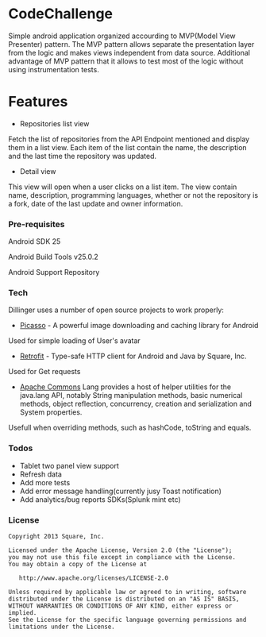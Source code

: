 # CodeChallenge

Simple android application organized accourding to MVP(Model View Presenter) pattern.
The MVP pattern allows separate the presentation layer from the logic and makes views independent from data source. 
Additional advantage of MVP pattern that it allows to test most of the logic without using instrumentation tests.

# Features
 - Repositories list view
 
Fetch the list of repositories from the API Endpoint mentioned and display them
in a list view. Each item of the list contain the name, the description and the last
time the repository was updated.

 - Detail view
 
This view will open when a user clicks on a list item. The view contain name,
description, programming languages, whether or not the repository is a fork,
date of the last update and owner information.

### Pre-requisites
Android SDK 25

Android Build Tools v25.0.2

Android Support Repository

### Tech

Dillinger uses a number of open source projects to work properly:

* [Picasso](https://github.com/square/picasso) - A powerful image downloading and caching library for Android

Used for simple loading of User's avatar

* [Retrofit](http://square.github.io/retrofit/) - Type-safe HTTP client for Android and Java by Square, Inc.

Used for Get requests

* [Apache Commons](https://commons.apache.org/proper/commons-lang/)  Lang provides a host of helper utilities for the java.lang API, notably String manipulation methods, basic numerical methods, object reflection, concurrency, creation and serialization and System properties. 

Usefull when overriding methods, such as hashCode, toString and equals.

### Todos

- Tablet two panel view support
- Refresh data 
- Add more tests 
- Add error message handling(currently jusy Toast notification)
- Add analytics/bug reports SDKs(Splunk mint etc)

### License


    Copyright 2013 Square, Inc.

    Licensed under the Apache License, Version 2.0 (the "License");
    you may not use this file except in compliance with the License.
    You may obtain a copy of the License at

       http://www.apache.org/licenses/LICENSE-2.0

    Unless required by applicable law or agreed to in writing, software
    distributed under the License is distributed on an "AS IS" BASIS,
    WITHOUT WARRANTIES OR CONDITIONS OF ANY KIND, either express or implied.
    See the License for the specific language governing permissions and
    limitations under the License.

